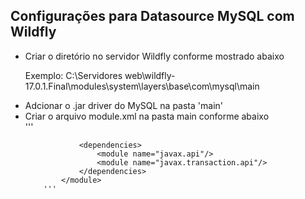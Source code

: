 <h2>Configurações para Datasource MySQL com Wildfly</h2>
<ul>
	<li>Criar o diretório no servidor Wildfly conforme mostrado abaixo</li>
		<p>Exemplo: C:\Servidores web\wildfly-17.0.1.Final\modules\system\layers\base\com\mysql\main</p>
	<li>Adcionar o .jar driver do MySQL na pasta 'main'</li>
	<li>Criar o arquivo module.xml na pasta main conforme abaixo</li>
		'''
			<?xml version="1.0" encoding="UTF-8"?>
			<module xmlns="urn:jboss:module:1.1" name="com.mysql">
			    <resources>
			        <resource-root path="mysql-connector-java-5.1.47.jar"/>
			    </resources>
			 
			    <dependencies>
			        <module name="javax.api"/>
			        <module name="javax.transaction.api"/>
			    </dependencies>
			</module>
		'''
</ul>

